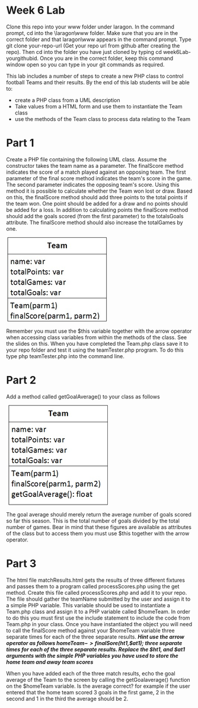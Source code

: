 # Week 6 Lab

Clone this repo into your www folder under laragon. In the command prompt, cd into the \laragon\www folder. Make sure that you are in the correct folder and that laragon\www appears in the command prompt. Type git clone your-repo-url (Get your repo url from github after creating the repo). Then cd into the folder you have just cloned by typing cd week6Lab-yourgithubid. Once you are in the correct folder, keep this command window open so you can type in your git commands as required.

This lab includes a number of steps to create a new PHP class to control football Teams and their results. By the end of this lab students will be able to:

- create a PHP class from a UML description
- Take values from a HTML form and use them to instantiate the Team class
- use the methods of the Team class to process data relating to the Team

# Part 1

Create a PHP file containing the following UML class. Assume the constructor takes the team name as a parameter. The finalScore method indicates the score of a match played against an opposing team. The first parameter of the final score method indicates the team's score in the game. The second parameter indicates the opposing team's score. Using this method it is possible to calculate whether the Team won lost or draw. Based on this, the finalScore method should add three points to the total points if the team won. One point should be added for a draw and no points should be added for a loss. In addition to calculating points the finalScore method should add the goals scored (from the first parameter) to the totalsGoals attribute. The finalScore method should also increase the totalGames by one.

![A UML description of Team.php class](./TeamUML.jpg)

Remember you must use the $this variable together with the arrow operator when accessing class variables from within the methods of the class. See the slides on this.
When you have completed the Team.php class save it to your repo folder and test it using the teamTester.php program. To do this type php teamTester.php into the command line.

# Part 2

Add a method called getGoalAverage() to your class as follows

![A UML description of a Team class with a getGoalAverage function](./TeamUMLwithGoalAverage.jpg)

The goal average should merely return the average number of goals scored so far this season. This is the total number of goals divided by the total number of games. Bear in mind that these figures are available as attributes of the class but to access them you must use $this together with the arrow operator.

# Part 3

The html file matchResults.html gets the results of three different fixtures and passes them to a program called processScores.php using the get method. Create this file called processScores.php and add it to your repo. The file should gather the teamName submitted by the user and assign it to a simple PHP variable. This variable should be used to instantiate a Team.php class and assign it to a PHP variable called $homeTeam. In order to do this you must first use the include statement to include the code from Team.php in your class. Once you have instantiated the object you will need to call the finalScore method against your $homeTeam variable three separate times for each of the three separate results. ***Hint use the arrow operator as follows $homeTeam->finalSore($ht1,$at1); three separate times for each of the three separate results. Replace the $ht1, and $at1 arguments with the simple PHP variables you have used to store the home team and away team scores***

When you have added each of the three match results, echo the goal average of the Team to the screen by calling the getGoalaverage() function on the $homeTeam variable. Is the average correct? for example if the user entered that the home team scored 3 goals in the first game, 2 in the second and 1 in the third the average should be 2. 





